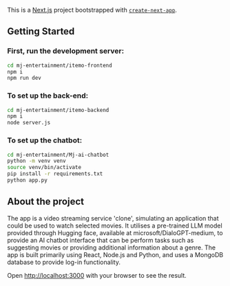 This is a [Next.js](https://nextjs.org) project bootstrapped with [`create-next-app`](https://nextjs.org/docs/app/api-reference/cli/create-next-app).

## Getting Started

### First, run the development server:
```bash
cd mj-entertainment/itemo-frontend
npm i
npm run dev
```

### To set up the back-end:
```bash
cd mj-entertainment/itemo-backend
npm i 
node server.js
```

### To set up the chatbot:
```bash
cd mj-entertainment/Mj-ai-chatbot
python -m venv venv
source venv/bin/activate
pip install -r requirements.txt
python app.py
```

## About the project

The app is a video streaming service 'clone', simulating an application that could be used to watch selected movies. It utilises a pre-trained LLM model provided through Hugging face, available at microsoft/DialoGPT-medium, to provide an AI chatbot interface that can be perform tasks such as suggesting movies or providing additional information about a genre. The app is built primarily using React, Node.js and Python, and uses a MongoDB database to provide log-in functionality.


Open [http://localhost:3000](http://localhost:3000) with your browser to see the result.
